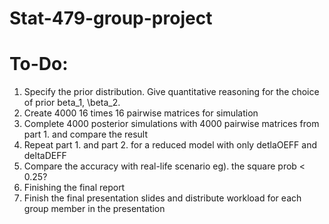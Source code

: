 # Stat-479-group-project
# To-Do: 
1. Specify the prior distribution. Give quantitative reasoning for the choice of prior beta_1, \beta_2. 
2. Create 4000 16 times 16 pairwise matrices for simulation
3. Complete 4000 posterior simulations with 4000 pairwise matrices from part 1. and compare the result 
4. Repeat part 1. and part 2. for a reduced model with only detlaOEFF and deltaDEFF
5. Compare the accuracy with real-life scenario eg). the square prob < 0.25? 
6. Finishing the final report
7. Finish the final presentation slides and distribute workload for each group member in the presentation
